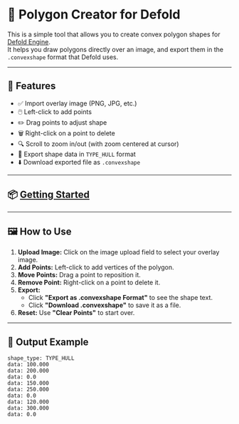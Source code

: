 # 🧩 Polygon Creator for Defold

This is a simple tool that allows you to create convex polygon shapes for [Defold Engine](https://defold.com/).  
It helps you draw polygons directly over an image, and export them in the `.convexshape` format that Defold uses.

---

## 🚀 Features

- ✅ Import overlay image (PNG, JPG, etc.)
- 🖱️ Left-click to add points
- ✏️ Drag points to adjust shape
- 🗑️ Right-click on a point to delete
- 🔍 Scroll to zoom in/out (with zoom centered at cursor)
- 💾 Export shape data in `TYPE_HULL` format
- ⬇️ Download exported file as `.convexshape`

---

## 📦 [Getting Started](https://fysherman.github.io/defold-polygon-editor/)

---

## 🖼️ How to Use

1. **Upload Image:** Click on the image upload field to select your overlay image.
2. **Add Points:** Left-click to add vertices of the polygon.
3. **Move Points:** Drag a point to reposition it.
4. **Remove Point:** Right-click on a point to delete it.
5. **Export:**  
   - Click **"Export as .convexshape Format"** to see the shape text.  
   - Click **"Download .convexshape"** to save it as a file.
6. **Reset:** Use **"Clear Points"** to start over.

---

## 🔎 Output Example

```text
shape_type: TYPE_HULL
data: 100.000
data: 200.000
data: 0.0
data: 150.000
data: 250.000
data: 0.0
data: 120.000
data: 300.000
data: 0.0
